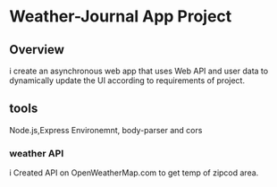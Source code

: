 # Weather-Journal App Project

## Overview
i create an asynchronous web app that uses Web API and user data to dynamically update the UI according to requirements of project. 
## tools
Node.js,Express Environemnt, body-parser and cors

### weather API
i Created API on OpenWeatherMap.com  to get temp of zipcod area.